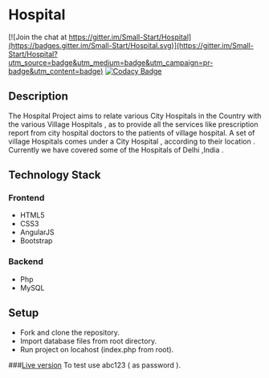 # Hospital

[![Join the chat at https://gitter.im/Small-Start/Hospital](https://badges.gitter.im/Small-Start/Hospital.svg)](https://gitter.im/Small-Start/Hospital?utm_source=badge&utm_medium=badge&utm_campaign=pr-badge&utm_content=badge)
[![Codacy Badge](https://api.codacy.com/project/badge/Grade/1d66e0e995cb472c806754f34835bfab)](https://www.codacy.com/app/aayush113002/Hospital?utm_source=github.com&amp;utm_medium=referral&amp;utm_content=Small-Start/Hospital&amp;utm_campaign=Badge_Grade)
## Description 
The Hospital Project aims to relate various City Hospitals in the Country with the various Village Hospitals , as to provide 
all the services like prescription report from city hospital doctors to the patients of village hospital.
A set of village Hospitals comes under a City Hospital , according to their location .
Currently we have covered some of the Hospitals of Delhi ,India . 

## Technology Stack
### Frontend
- HTML5
- CSS3
- AngularJS 
- Bootstrap
### Backend
- Php
- MySQL

## Setup
- Fork and clone the repository.
- Import database files from root directory.
- Run project on locahost (index.php from root). 

###<a href="http://hospitalp.esy.es/hospitalp/#/">Live version</a> 
To test use abc123 ( as password ).

